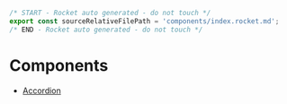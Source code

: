 ```js server
/* START - Rocket auto generated - do not touch */
export const sourceRelativeFilePath = 'components/index.rocket.md';
/* END - Rocket auto generated - do not touch */
```

# Components

- [Accordion](./accordion.rocket.md)
